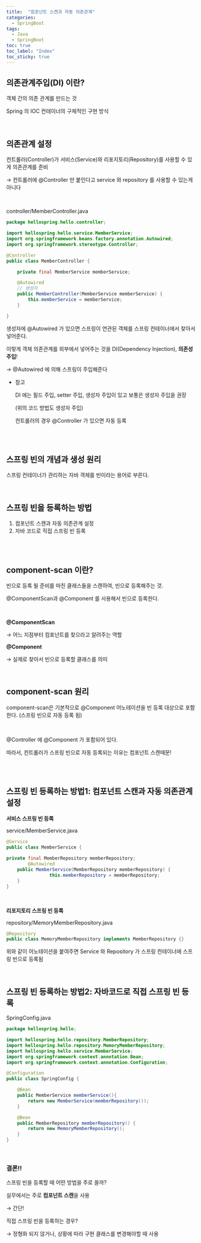 ```yaml
---
title:  "컴포넌트 스캔과 자동 의존관계"
categories:
  - SpringBoot
tags:
  - Java
  - SpringBoot
toc: true
toc_label: "Index"
toc_sticky: true
---
```



## 의존관계주입(DI) 이란?

객체 간의 의존 관계를 만드는 것

Spring 의 IOC 컨테이너의 구체적인 구현 방식

<br>

## 의존관계 설정


컨트롤러(Controller)가 서비스(Service)와 리포지토리(Repository)를 사용할 수 있게 의존관계를 준비

→ 컨트롤러에 @Controller 만 붙인다고 service 와 repository 를 사용할 수 있는게 아니다

<br>


controller/MemberController.java

```java
package hellospring.hello.controller;

import hellospring.hello.service.MemberService;
import org.springframework.beans.factory.annotation.Autowired;
import org.springframework.stereotype.Controller;

@Controller
public class MemberController {

    private final MemberService memberService;

    @Autowired
	// 생성자
    public MemberController(MemberService memberService) {
        this.memberService = memberService;
    }

}
```

생성자에 @Autowired 가 있으면 스프링이 연관된 객체를 스프링 컨테이너에서 찾아서 넣어준다.

이렇게 객체 의존관계를 외부에서 넣어주는 것을 DI(Dependency Injection), **의존성 주입**!

→ @Autowired 에 의해 스프링이 주입해준다

- 참고

    DI 에는 필드 주입, setter 주입, 생성자 주입이 있고 보통은 생성자 주입을 권장

    (위의 코드 방법도 생성자 주입)

    컨트롤러의 경우 @Controller 가 있으면 자동 등록

<br><br>

## 스프링 빈의 개념과 생성 원리

스프링 컨테이너가 관리하는 자바 객체를 빈이라는 용어로 부른다.

<br>

## 스프링 빈을 등록하는 방법

1. 컴포넌트 스캔과 자동 의존관계 설정
2. 자바 코드로 직접 스프링 빈 등록

<br><br>


## component-scan 이란?

빈으로 등록 될 준비를 마친 클래스들을 스캔하여, 빈으로 등록해주는 것.

@ComponentScan과 @Component 를 사용해서 빈으로 등록한다.

<br>

**@ComponentScan**

→ 어느 지점부터 컴포넌트를 찾으라고 알려주는 역할

**@Component**

→ 실제로 찾아서 빈으로 등록할 클래스를 의미

<br>

## component-scan 원리

component-scan은 기본적으로 @Component 어노테이션을 빈 등록 대상으로 포함한다. (스프링 빈으로 자동 등록 됨)

<br>

@Controller 에 @Component 가 포함되어 있다.

따라서, 컨트롤러가 스프링 빈으로 자동 등록되는 이유는 컴포넌트 스캔때문!

<br><br>

## 스프링 빈 등록하는 방법1: 컴포넌트 스캔과 자동 의존관계 설정

**서비스 스프링 빈 등록**

service/MemberService.java

```java
@Service
public class MemberService {
        
private final MemberRepository memberRepository;
		@Autowired
    public MemberService(MemberRepository memberRepository) {
				this.memberRepository = memberRepository;
    }
}
```
<br>

**리포지토리 스프링 빈 등록**

repository/MemoryMemberRepository.java

```java
@Repository
public class MemoryMemberRepository implements MemberRepository {}
```

위와 같이 어노테이션을 붙여주면 Service 와 Repository 가 스프링 컨테이너에 스프링 빈으로 등록됨

<br>

## 스프링 빈 등록하는 방법2: 자바코드로 직접 스프링 빈 등록

SpringConfig.java

```java
package hellospring.hello;

import hellospring.hello.repository.MemberRepository;
import hellospring.hello.repository.MemoryMemberRepository;
import hellospring.hello.service.MemberService;
import org.springframework.context.annotation.Bean;
import org.springframework.context.annotation.Configuration;

@Configuration
public class SpringConfig {

    @Bean
    public MemberService memberService(){
        return new MemberService(memberRepository());
    }

    @Bean
    public MemberRepository memberRepository() {
        return new MemoryMemberRepository();
    }
}
```
<br>


### 결론!! 

스프링 빈을 등록할 때 어떤 방법을 주로 쓸까?

실무에서는 주로 **컴포넌트 스캔**을 사용

→ 간단!

직접 스프링 빈을 등록하는 경우?

→ 정형화 되지 않거나, 상황에 따라 구현 클래스를 변경해야할 때 사용
